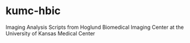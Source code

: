 # kumc-hbic
Imaging Analysis Scripts from Hoglund Biomedical Imaging Center at the University of Kansas Medical Center


